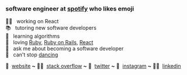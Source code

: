 ### software engineer at [spotify][spotify] who likes emoji

👩‍💻 &nbsp;  working on React \
📚 &nbsp;  tutoring new software developers \
🧠 &nbsp;  learning algorithms \
💞 &nbsp;  loving [Ruby][ruby], [Ruby on Rails][ruby_on_rails], [React][react] \
💬 &nbsp;  ask me about becoming a software developer \
💃 &nbsp;  can't stop [dancing][dancing]


🏡 &nbsp;[website][website] **~**
👩‍🎓 &nbsp;[stack overflow][stackoverflow] **~**
🦆 &nbsp;[twitter][twitter] **~**
📸 &nbsp;[instagram][instagram] **~**
👩‍💼 &nbsp;[linkedin][linkedin]

[spotify]: https://www.spotify.com/us/
[ruby]: https://www.ruby-lang.org/en/
[ruby_on_rails]: https://rubyonrails.org/
[react]: https://reactjs.org/
[website]: http://tammypop.com/
[email]: tamara.v.pop@gmail.com
[twitter]: https://twitter.com/smurfikpop
[instagram]: https://www.instagram.com/tammy.pop/
[linkedin]: https://www.linkedin.com/in/tammy-pop/
[stackoverflow]: https://stackoverflow.com/users/6566747/tammy-pop?tab=profile
[dancing]: https://www.youtube.com/watch?v=h8WkqINNwnk&feature=youtu.be&t=31

